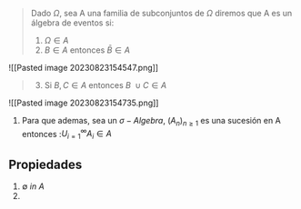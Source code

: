 > Dado $\Omega$, sea A una familia de subconjuntos de $\Omega$ diremos que A es un álgebra de eventos si: 
> 1. $\Omega \in A$
> 2. $B \in A$ entonces $\bar{B}\in A$

![[Pasted image 20230823154547.png]]
> 3. Si $B, C \in A$ entonces $B \ \cup C \in A$

![[Pasted image 20230823154735.png]]
1. Para que ademas, sea un $\sigma- Algebra$, $(A_{n})_{n \geq 1}$ es una sucesión en A entonces :$U^{\infty}_{i=1}A_{i} \in A$


## Propiedades
1. $\emptyset \ in \  A$
2. 